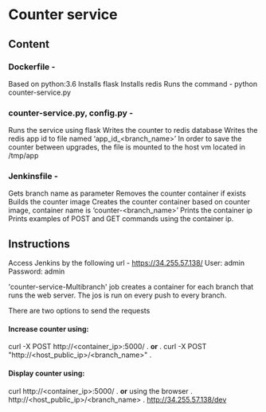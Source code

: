 # Counter service

## Content
### Dockerfile - 
Based on python:3.6
Installs flask
Installs redis
Runs the command - python counter-service.py

### counter-service.py, config.py - 
Runs the service using flask
Writes the counter to redis database 
Writes the redis app id to file named ‘app_id_<branch_name>’
In order to save the counter between upgrades, the file is mounted to the host vm located in /tmp/app 

### Jenkinsfile - 
Gets branch name as parameter
Removes the counter container if exists 
Builds the counter image
Creates the counter container based on counter image, container name is ‘counter-<branch_name>’
Prints the container ip
Prints examples of POST and GET commands using the container ip.

## Instructions
Access Jenkins by the following url - https://34.255.57.138/
User: admin
Password: admin

'counter-service-Multibranch' job creates a container for each 
branch that runs the web server. The jos is run on every push to 
every branch.

There are two options to send the requests

#### Increase counter using:
curl -X POST http://<container_ip>:5000/ . 
**or** . 
curl -X POST "http://<host_public_ip>/<branch_name>" . 
#### Display counter using:
curl http://<container_ip>:5000/ . 
**or** using the browser . 
http://<host_public_ip>/<branch_name> . 
http://34.255.57.138/dev








